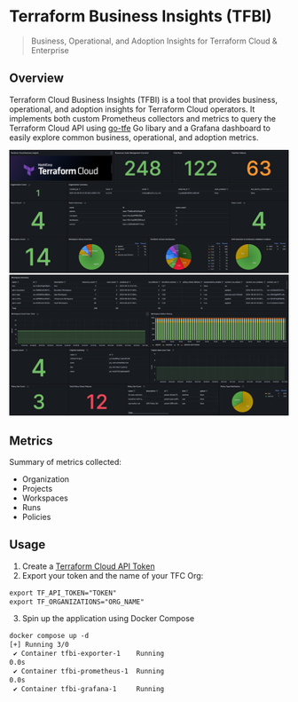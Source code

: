 # Terraform Business Insights (TFBI) 
> Business, Operational, and Adoption Insights for Terraform Cloud & Enterprise 

## Overview

Terraform Cloud Business Insights (TFBI) is a tool that provides business, operational, and adoption insights for Terraform Cloud operators. It implements both custom Prometheus collectors and metrics to query the Terraform Cloud API using [go-tfe](https://pkg.go.dev/github.com/hashicorp/go-tfe) Go libary and a Grafana dashboard to easily explore common business, operational, and adoption metrics. 

![dashboard](img/dashboard_1.png)
![dashboard](img/dashboard_2.png)

## Metrics

Summary of metrics collected:

- Organization
- Projects
- Workspaces
- Runs
- Policies


## Usage

1. Create a [Terraform Cloud API Token](https://app.terraform.io/app/settings/tokens)
2. Export your token and the name of your TFC Org:

```
export TF_API_TOKEN="TOKEN"
export TF_ORGANIZATIONS="ORG_NAME"
```

3. Spin up the application using Docker Compose

```
docker compose up -d
[+] Running 3/0
 ✔ Container tfbi-exporter-1    Running                                                                                                                                                                                                                                       0.0s 
 ✔ Container tfbi-prometheus-1  Running                                                                                                                                                                                                                                       0.0s 
 ✔ Container tfbi-grafana-1     Running                  
```








